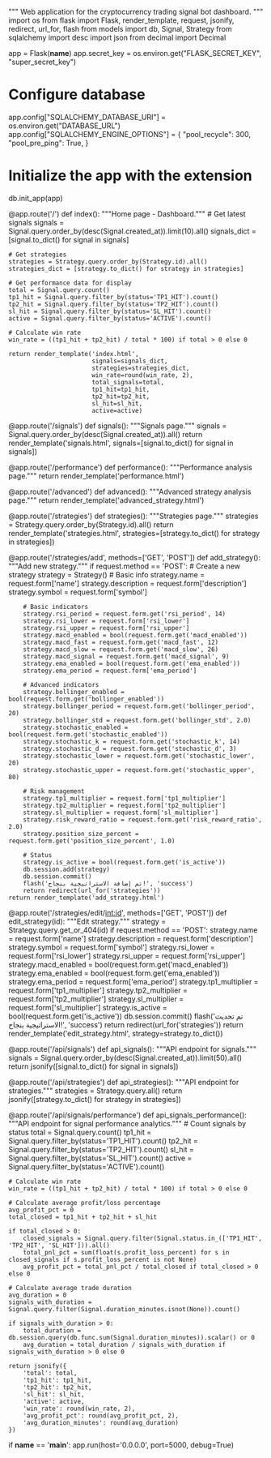 """
Web application for the cryptocurrency trading signal bot dashboard.
"""
import os
from flask import Flask, render_template, request, jsonify, redirect, url_for, flash
from models import db, Signal, Strategy
from sqlalchemy import desc
import json
from decimal import Decimal

app = Flask(__name__)
app.secret_key = os.environ.get("FLASK_SECRET_KEY", "super_secret_key")

# Configure database
app.config["SQLALCHEMY_DATABASE_URI"] = os.environ.get("DATABASE_URL")
app.config["SQLALCHEMY_ENGINE_OPTIONS"] = {
    "pool_recycle": 300,
    "pool_pre_ping": True,
}

# Initialize the app with the extension
db.init_app(app)

@app.route('/')
def index():
    """Home page - Dashboard."""
    # Get latest signals
    signals = Signal.query.order_by(desc(Signal.created_at)).limit(10).all()
    signals_dict = [signal.to_dict() for signal in signals]
    
    # Get strategies
    strategies = Strategy.query.order_by(Strategy.id).all()
    strategies_dict = [strategy.to_dict() for strategy in strategies]
    
    # Get performance data for display
    total = Signal.query.count()
    tp1_hit = Signal.query.filter_by(status='TP1_HIT').count()
    tp2_hit = Signal.query.filter_by(status='TP2_HIT').count()
    sl_hit = Signal.query.filter_by(status='SL_HIT').count()
    active = Signal.query.filter_by(status='ACTIVE').count()
    
    # Calculate win rate
    win_rate = ((tp1_hit + tp2_hit) / total * 100) if total > 0 else 0
    
    return render_template('index.html', 
                           signals=signals_dict, 
                           strategies=strategies_dict, 
                           win_rate=round(win_rate, 2),
                           total_signals=total,
                           tp1_hit=tp1_hit,
                           tp2_hit=tp2_hit,
                           sl_hit=sl_hit,
                           active=active)

@app.route('/signals')
def signals():
    """Signals page."""
    signals = Signal.query.order_by(desc(Signal.created_at)).all()
    return render_template('signals.html', signals=[signal.to_dict() for signal in signals])

@app.route('/performance')
def performance():
    """Performance analysis page."""
    return render_template('performance.html')

@app.route('/advanced')
def advanced():
    """Advanced strategy analysis page."""
    return render_template('advanced_strategy.html')

@app.route('/strategies')
def strategies():
    """Strategies page."""
    strategies = Strategy.query.order_by(Strategy.id).all()
    return render_template('strategies.html', strategies=[strategy.to_dict() for strategy in strategies])

@app.route('/strategies/add', methods=['GET', 'POST'])
def add_strategy():
    """Add new strategy."""
    if request.method == 'POST':
        # Create a new strategy
        strategy = Strategy()
        # Basic info
        strategy.name = request.form['name']
        strategy.description = request.form['description']
        strategy.symbol = request.form['symbol']
        
        # Basic indicators
        strategy.rsi_period = request.form.get('rsi_period', 14)
        strategy.rsi_lower = request.form['rsi_lower']
        strategy.rsi_upper = request.form['rsi_upper']
        strategy.macd_enabled = bool(request.form.get('macd_enabled'))
        strategy.macd_fast = request.form.get('macd_fast', 12)
        strategy.macd_slow = request.form.get('macd_slow', 26)
        strategy.macd_signal = request.form.get('macd_signal', 9)
        strategy.ema_enabled = bool(request.form.get('ema_enabled'))
        strategy.ema_period = request.form['ema_period']
        
        # Advanced indicators
        strategy.bollinger_enabled = bool(request.form.get('bollinger_enabled'))
        strategy.bollinger_period = request.form.get('bollinger_period', 20)
        strategy.bollinger_std = request.form.get('bollinger_std', 2.0)
        strategy.stochastic_enabled = bool(request.form.get('stochastic_enabled'))
        strategy.stochastic_k = request.form.get('stochastic_k', 14)
        strategy.stochastic_d = request.form.get('stochastic_d', 3)
        strategy.stochastic_lower = request.form.get('stochastic_lower', 20)
        strategy.stochastic_upper = request.form.get('stochastic_upper', 80)
        
        # Risk management
        strategy.tp1_multiplier = request.form['tp1_multiplier']
        strategy.tp2_multiplier = request.form['tp2_multiplier']
        strategy.sl_multiplier = request.form['sl_multiplier']
        strategy.risk_reward_ratio = request.form.get('risk_reward_ratio', 2.0)
        strategy.position_size_percent = request.form.get('position_size_percent', 1.0)
        
        # Status
        strategy.is_active = bool(request.form.get('is_active'))
        db.session.add(strategy)
        db.session.commit()
        flash('تم إضافة الاستراتيجية بنجاح!', 'success')
        return redirect(url_for('strategies'))
    return render_template('add_strategy.html')

@app.route('/strategies/edit/<int:id>', methods=['GET', 'POST'])
def edit_strategy(id):
    """Edit strategy."""
    strategy = Strategy.query.get_or_404(id)
    if request.method == 'POST':
        strategy.name = request.form['name']
        strategy.description = request.form['description']
        strategy.symbol = request.form['symbol']
        strategy.rsi_lower = request.form['rsi_lower']
        strategy.rsi_upper = request.form['rsi_upper']
        strategy.macd_enabled = bool(request.form.get('macd_enabled'))
        strategy.ema_enabled = bool(request.form.get('ema_enabled'))
        strategy.ema_period = request.form['ema_period']
        strategy.tp1_multiplier = request.form['tp1_multiplier']
        strategy.tp2_multiplier = request.form['tp2_multiplier']
        strategy.sl_multiplier = request.form['sl_multiplier']
        strategy.is_active = bool(request.form.get('is_active'))
        db.session.commit()
        flash('تم تحديث الاستراتيجية بنجاح!', 'success')
        return redirect(url_for('strategies'))
    return render_template('edit_strategy.html', strategy=strategy.to_dict())

@app.route('/api/signals')
def api_signals():
    """API endpoint for signals."""
    signals = Signal.query.order_by(desc(Signal.created_at)).limit(50).all()
    return jsonify([signal.to_dict() for signal in signals])

@app.route('/api/strategies')
def api_strategies():
    """API endpoint for strategies."""
    strategies = Strategy.query.all()
    return jsonify([strategy.to_dict() for strategy in strategies])

@app.route('/api/signals/performance')
def api_signals_performance():
    """API endpoint for signal performance analytics."""
    # Count signals by status
    total = Signal.query.count()
    tp1_hit = Signal.query.filter_by(status='TP1_HIT').count()
    tp2_hit = Signal.query.filter_by(status='TP2_HIT').count()
    sl_hit = Signal.query.filter_by(status='SL_HIT').count()
    active = Signal.query.filter_by(status='ACTIVE').count()
    
    # Calculate win rate
    win_rate = ((tp1_hit + tp2_hit) / total * 100) if total > 0 else 0
    
    # Calculate average profit/loss percentage
    avg_profit_pct = 0
    total_closed = tp1_hit + tp2_hit + sl_hit
    
    if total_closed > 0:
        closed_signals = Signal.query.filter(Signal.status.in_(['TP1_HIT', 'TP2_HIT', 'SL_HIT'])).all()
        total_pnl_pct = sum(float(s.profit_loss_percent) for s in closed_signals if s.profit_loss_percent is not None)
        avg_profit_pct = total_pnl_pct / total_closed if total_closed > 0 else 0
    
    # Calculate average trade duration
    avg_duration = 0
    signals_with_duration = Signal.query.filter(Signal.duration_minutes.isnot(None)).count()
    
    if signals_with_duration > 0:
        total_duration = db.session.query(db.func.sum(Signal.duration_minutes)).scalar() or 0
        avg_duration = total_duration / signals_with_duration if signals_with_duration > 0 else 0
    
    return jsonify({
        'total': total,
        'tp1_hit': tp1_hit,
        'tp2_hit': tp2_hit,
        'sl_hit': sl_hit,
        'active': active,
        'win_rate': round(win_rate, 2),
        'avg_profit_pct': round(avg_profit_pct, 2),
        'avg_duration_minutes': round(avg_duration)
    })

if __name__ == '__main__':
    app.run(host='0.0.0.0', port=5000, debug=True)
